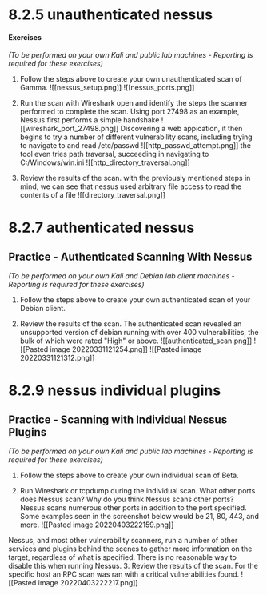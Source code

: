 # 8.2.5 unauthenticated nessus
#### Exercises

_(To be performed on your own Kali and public lab machines - Reporting is required for these exercises)_

1.  Follow the steps above to create your own unauthenticated scan of Gamma.
![[nessus_setup.png]]
![[nessus_ports.png]]

2.  Run the scan with Wireshark open and identify the steps the scanner performed to complete the scan.
Using port 27498 as an example, Nessus first performs a simple handshake
![[wireshark_port_27498.png]]
Discovering a web appication, it then begins to try a number of different vulnerability scans, including trying to navigate to and read /etc/passwd 
![[http_passwd_attempt.png]]
the tool even tries path traversal, succeeding in navigating to C:/Windows/win.ini
![[http_directory_traversal.png]]

3.  Review the results of the scan.
with the previously mentioned steps in mind, we can see that nessus used arbitrary file access to read the contents of a file
![[directory_traversal.png]]

# 8.2.7 authenticated nessus
## Practice - Authenticated Scanning With Nessus

_(To be performed on your own Kali and Debian lab client machines - Reporting is required for these exercises)_

1.  Follow the steps above to create your own authenticated scan of your Debian client.


2.  Review the results of the scan.
The authenticated scan revealed an unsupported version of debian running with over 400 vulnerabilities, the bulk of which were rated "High" or above. 
![[authenticated_scan.png]]
![[Pasted image 20220331121254.png]]
![[Pasted image 20220331121312.png]]

# 8.2.9 nessus individual plugins
## Practice - Scanning with Individual Nessus Plugins

_(To be performed on your own Kali and public lab machines - Reporting is required for these exercises)_

1.  Follow the steps above to create your own individual scan of Beta.


2.  Run Wireshark or tcpdump during the individual scan. What other ports does Nessus scan? Why do you think Nessus scans other ports?
Nessus scans numerous other ports in addition to the port specified. Some examples seen in the screenshot below would be 21, 80, 443, and more.
![[Pasted image 20220403222159.png]]

Nessus, and most other vulnerability scanners, run a number of other services and plugins behind the scenes to gather more information on the target, regardless of what is specified. There is no reasonable way to disable this when running Nessus.
3.  Review the results of the scan.
For the specific host an RPC scan was ran with a critical vulnerabilities found.
![[Pasted image 20220403222217.png]]


